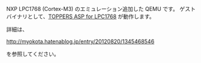 NXP LPC1768 (Cortex-M3) のエミュレーション追加した QEMU です。
ゲストバイナリとして、[TOPPERS ASP for LPC1768](http://en.sourceforge.jp/projects/toppersasp4lpc/) が動作します。

詳細は、

http://myokota.hatenablog.jp/entry/20120820/1345468546

を参照してください。

